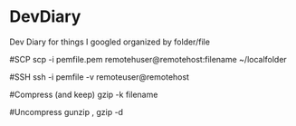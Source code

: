 # DevDiary
Dev Diary for things I googled organized by folder/file

#SCP
    scp -i pemfile.pem remotehuser@remotehost:filename ~/localfolder
    
#SSH 
    ssh -i pemfile -v remoteuser@remotehost
    
#Compress (and keep)
gzip -k filename

#Uncompress
gunzip , gzip -d
 
 
 
 
